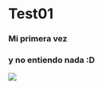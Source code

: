 # Test01

### Mi primera vez

### y no entiendo nada :D

<img src="https://i.pinimg.com/736x/77/99/39/77993956a664553c7df8291028d5e559.jpg">
